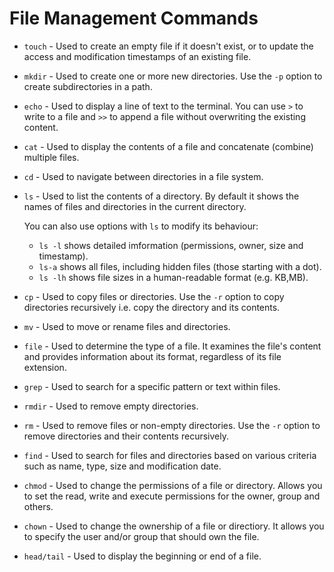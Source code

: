 # File Management Commands

- `touch` - Used to create an empty file if it doesn't exist, or to update the access and modification timestamps of an existing file.

- `mkdir` - Used to create one or more new directories. Use the `-p` option to create subdirectories in a path.

- `echo` - Used to display a line of text to the terminal. You can use `>` to write to a file and `>>` to append a file without overwriting the existing content.

- `cat` - Used to display the contents of a file and concatenate (combine) multiple files.

- `cd` - Used to navigate between directories in a file system. 

- `ls` - Used to list the contents of a directory. By default it shows the names of files and directories in the current directory.

  You can also use options with `ls` to modify its behaviour:
  - `ls -l` shows detailed imformation (permissions, owner, size and timestamp).
  - `ls-a` shows all files, including hidden files (those starting with a dot).
  - `ls -lh` shows file sizes in a human-readable format (e.g. KB,MB).

- `cp` - Used to copy files or directories. Use the `-r` option to copy directories recursively i.e. copy the directory and its contents.

- `mv` - Used to move or rename files and directories.

- `file` - Used to determine the type of a file. It examines the file's content and provides information about its format, regardless of its file extension.

- `grep` - Used to search for a specific pattern or text within files. 

- `rmdir` - Used to remove empty directories.

- `rm` - Used to remove files or non-empty directories. Use the `-r` option to remove directories and their contents recursively.

- `find` - Used to search for files and directories based on various criteria such as name, type, size and modification date.

- `chmod` - Used to change the permissions of a file or directory. Allows you to set the read, write and execute permissions for the owner, group and others.

- `chown` - Used to change the ownership of a file or directiory. It allows you to specify the user and/or group that should own the file.

 - `head/tail` - Used to display the beginning or end of a file.